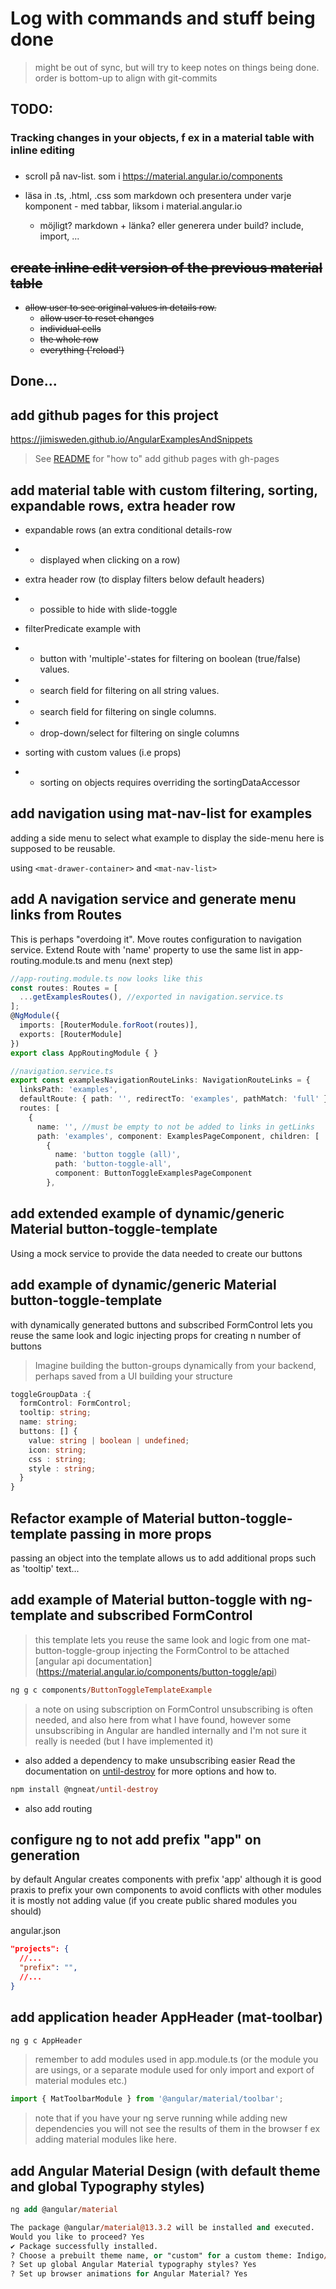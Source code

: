 # Log with commands and stuff being done
> might be out of sync, but will try to keep notes on things being done.
> order is bottom-up to align with git-commits 


## TODO: 
### Tracking changes in your objects, f ex in a material table with inline editing

### 
- scroll på nav-list. som i https://material.angular.io/components 

- läsa in .ts, .html, .css som markdown och presentera under varje komponent - med tabbar, liksom i material.angular.io 
  - möjligt? markdown + länka? eller generera under build? include, import, ...


## ~~create inline edit version of the previous material table~~
- ~~allow user to see original values in details row.~~ 
  - ~~allow user to reset changes~~ 
  - ~~individual cells~~ 
  - ~~the whole row~~
  - ~~everything ('reload')~~

## Done...

## add github pages for this project
https://jimisweden.github.io/AngularExamplesAndSnippets
> See [README](README.md) for "how to" add github pages with gh-pages

## add material table with custom filtering, sorting, expandable rows, extra header row
- expandable rows (an extra conditional details-row
- - displayed when clicking on a row)
- extra header row (to display filters below default headers)
- - possible to hide with slide-toggle

- filterPredicate example with
- - button with 'multiple'-states for filtering on boolean (true/false) values.
- - search field for filtering on all string values.
- - search field for filtering on single columns.
- - drop-down/select for filtering on single columns
- sorting with custom values (i.e props) 
- - sorting on objects requires overriding the sortingDataAccessor
## add navigation using mat-nav-list for examples

adding a side menu to select what example to display the side-menu here is supposed to be reusable.

using `<mat-drawer-container>` and `<mat-nav-list>`

## add A navigation service and generate menu links from Routes
 This is perhaps "overdoing it".
 Move routes configuration to navigation service.
 Extend Route with 'name' property to use the same list in app-routing.module.ts and menu (next step)


```ts 
//app-routing.module.ts now looks like this
const routes: Routes = [  
  ...getExamplesRoutes(), //exported in navigation.service.ts
];
@NgModule({
  imports: [RouterModule.forRoot(routes)],
  exports: [RouterModule]
})
export class AppRoutingModule { }
```

```ts
//navigation.service.ts
export const examplesNavigationRouteLinks: NavigationRouteLinks = {
  linksPath: 'examples',
  defaultRoute: { path: '', redirectTo: 'examples', pathMatch: 'full' },
  routes: [
    {
      name: '', //must be empty to not be added to links in getLinks
      path: 'examples', component: ExamplesPageComponent, children: [
        {
          name: 'button toggle (all)',
          path: 'button-toggle-all',
          component: ButtonToggleExamplesPageComponent
        },
```


## add extended example of dynamic/generic Material button-toggle-template
Using a mock service to provide the data needed to create our buttons


## add example of dynamic/generic Material button-toggle-template
with dynamically generated buttons and subscribed FormControl
lets you reuse the same look and logic 
injecting props for creating n number of buttons
> Imagine building the button-groups dynamically from your backend,
> perhaps saved from a UI building your structure

```ts
toggleGroupData :{
  formControl: FormControl;
  tooltip: string;
  name: string;
  buttons: [] {
    value: string | boolean | undefined;
    icon: string;
    css : string;
    style : string;
  }
}
```

## Refactor example of Material button-toggle-template passing in more props
passing an object into the template allows us to add additional props
such as 'tooltip' text...

## add example of Material button-toggle with ng-template and subscribed FormControl
> this template lets you reuse the same look and logic from one mat-button-toggle-group
> injecting the FormControl to be attached
[angular api documentation] (https://material.angular.io/components/button-toggle/api)

```ps
ng g c components/ButtonToggleTemplateExample
```
> a note on using subscription on FormControl 
> unsubscribing is often needed, and also here from what I have found, 
> however some unsubscribing in Angular are handled internally and I'm not sure it really is needed (but I have implemented it)

- also added a dependency  to make unsubscribing easier
Read the documentation on [until-destroy](https://github.com/ngneat/until-destroy) for more options and how to.
```ps
npm install @ngneat/until-destroy
```
- also add routing

## configure ng to not add prefix "app" on generation
by default Angular creates components with prefix 'app'
although it is good praxis to prefix your own components 
to avoid conflicts with other modules it is mostly not adding value
(if you create public shared modules you should)

angular.json
```json
"projects": {
  //...
  "prefix": "",
  //...
}
```

## add application header AppHeader (mat-toolbar)
 ```ps
 ng g c AppHeader
 ```

> remember to add modules used in app.module.ts (or the module you are usings, or a separate module used for only import and export of material modules etc.)
```ts
import { MatToolbarModule } from '@angular/material/toolbar';
```
> note that if you have your ng serve running while adding new dependencies you will not see the results of them in the browser
> f ex adding material modules like here. 


## add Angular Material Design (with default theme and global Typography styles)
```ps
ng add @angular/material

The package @angular/material@13.3.2 will be installed and executed.
Would you like to proceed? Yes
✔ Package successfully installed.
? Choose a prebuilt theme name, or "custom" for a custom theme: Indigo/Pink        [ Preview: https://material.angular.io?theme=indigo-pink ]
? Set up global Angular Material typography styles? Yes 
? Set up browser animations for Angular Material? Yes
```
